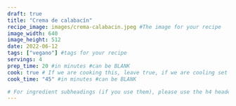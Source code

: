 ```yaml
---
draft: true
title: "Crema de calabacín"
recipe_image: images/crema-calabacin.jpeg #The image for your recipe
image_width: 640
image_height: 512
date: 2022-06-12
tags: ["vegano"] #tags for your recipe
servings: 4
prep_time: 20 #in minutes #can be BLANK
cook: true # If we are cooking this, leave true, if we are cooling set to false
cook_time: "45" #in minutes #can be BLANK

# For ingredient subheadings (if you use them), please use the h4 header.  For print view I have those elements targeted
---
```


